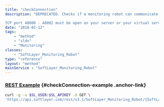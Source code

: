 ```yaml
---
title: "checkConnection"
description: "DEPRECATED. Checks if a monitoring robot can communicate with SoftLayer monitoring management system via the private network. 

TCP port 48000 - 48002 must be open on your server or your virtual server in order for this test to succeed. "
date: "2018-02-12"
tags:
    - "method"
    - "sldn"
    - "Monitoring"
classes:
    - "SoftLayer_Monitoring_Robot"
type: "reference"
layout: "method"
mainService : "SoftLayer_Monitoring_Robot"
---
```


### [REST Example](#checkConnection-example) <a href="/article/rest/"><i class="fas fa-question"></i></a> {#checkConnection-example .anchor-link} 
```bash
curl -g -u $SL_USER:$SL_APIKEY -X GET \
'https://api.softlayer.com/rest/v3.1/SoftLayer_Monitoring_Robot/{SoftLayer_Monitoring_RobotID}/checkConnection'
```
